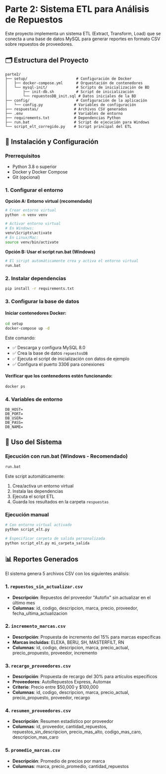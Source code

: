 # Parte 2: Sistema ETL para Análisis de Repuestos

Este proyecto implementa un sistema ETL (Extract, Transform, Load) que se conecta a una base de datos MySQL para generar reportes en formato CSV sobre repuestos de proveedores.

## 🗂️ Estructura del Proyecto

```
parte2/
├── setup/                      # Configuración de Docker
│   ├── docker-compose.yml      # Orquestación de contenedores
│   └── mysql-init/             # Scripts de inicialización de BD
│       ├── init-db.sh          # Script de inicialización
│       └── repuestosDB_init.sql # Datos iniciales de la BD
├── config/                     # Configuración de la aplicación
│   └── config.py              # Variables de configuración
├── respuestas/                # Archivos CSV generados
├── .env                       # Variables de entorno
├── requirements.txt           # Dependencias Python
├── run.bat                    # Script de ejecución para Windows
└── script_elt_corregido.py    # Script principal del ETL
```

## 🚀 Instalación y Configuración

### Prerrequisitos

- Python 3.8 o superior
- Docker y Docker Compose
- Git (opcional)

### 1. Configurar el entorno

**Opción A: Entorno virtual (recomendado)**

```bash
# Crear entorno virtual
python -m venv venv

# Activar entorno virtual
# En Windows:
venv\Scripts\activate
# En Linux/Mac:
source venv/bin/activate
```

**Opción B: Usar el script run.bat (Windows)**

```bash
# El script automáticamente crea y activa el entorno virtual
run.bat
```

### 2. Instalar dependencias

```bash
pip install -r requirements.txt
```

### 3. Configurar la base de datos

#### Iniciar contenedores Docker:

```bash
cd setup
docker-compose up -d
```

Este comando:

- ✅ Descarga y configura MySQL 8.0
- ✅ Crea la base de datos `repuestosDB`
- ✅ Ejecuta el script de inicialización con datos de ejemplo
- ✅ Configura el puerto 3306 para conexiones

#### Verificar que los contenedores estén funcionando:

```bash
docker ps
```

### 4. Variables de entorno

```env
DB_HOST=
DB_PORT=
DB_USER=
DB_PASS=
DB_NAME=
```

## 🔧 Uso del Sistema

### Ejecución con run.bat (Windows - Recomendado)

```bash
run.bat
```

Este script automáticamente:

1. Crea/activa un entorno virtual
2. Instala las dependencias
3. Ejecuta el script ETL
4. Guarda los resultados en la carpeta `respuestas`

### Ejecución manual

```bash
# Con entorno virtual activado
python script_elt.py

# Especificar carpeta de salida personalizada
python script_elt.py mi_carpeta_salida
```

## 📊 Reportes Generados

El sistema genera 5 archivos CSV con los siguientes análisis:

### 1. `repuestos_sin_actualizar.csv`

- **Descripción**: Repuestos del proveedor "Autofix" sin actualizar en el último mes
- **Columnas**: id, codigo, descripcion, marca, precio, proveedor, fecha_ultima_actualizacion

### 2. `incremento_marcas.csv`

- **Descripción**: Propuesta de incremento del 15% para marcas específicas
- **Marcas incluidas**: ELEXA, BERU, SH, MASTERFILT, RN
- **Columnas**: id, codigo, descripcion, marca, precio_actual, precio_propuesto, proveedor, incremento

### 3. `recargo_proveedores.csv`

- **Descripción**: Propuesta de recargo del 30% para artículos específicos
- **Proveedores**: AutoRepuestos Express, Automax
- **Criterio**: Precio entre $50,000 y $100,000
- **Columnas**: id, codigo, descripcion, marca, precio_actual, precio_propuesto, proveedor, recargo

### 4. `resumen_proveedores.csv`

- **Descripción**: Resumen estadístico por proveedor
- **Columnas**: id, proveedor, cantidad_repuestos, repuestos_sin_descripcion, precio_mas_alto, codigo_mas_caro, descripcion_mas_caro

### 5. `promedio_marcas.csv`

- **Descripción**: Promedio de precios por marca
- **Columnas**: marca, precio_promedio, cantidad_repuestos
